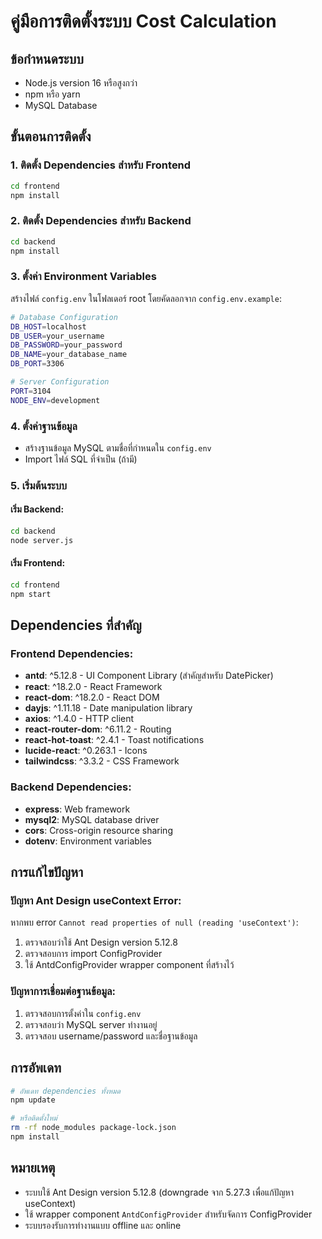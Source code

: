 # คู่มือการติดตั้งระบบ Cost Calculation

## ข้อกำหนดระบบ
- Node.js version 16 หรือสูงกว่า
- npm หรือ yarn
- MySQL Database

## ขั้นตอนการติดตั้ง

### 1. ติดตั้ง Dependencies สำหรับ Frontend
```bash
cd frontend
npm install
```

### 2. ติดตั้ง Dependencies สำหรับ Backend
```bash
cd backend
npm install
```

### 3. ตั้งค่า Environment Variables
สร้างไฟล์ `config.env` ในโฟลเดอร์ root โดยคัดลอกจาก `config.env.example`:

```bash
# Database Configuration
DB_HOST=localhost
DB_USER=your_username
DB_PASSWORD=your_password
DB_NAME=your_database_name
DB_PORT=3306

# Server Configuration
PORT=3104
NODE_ENV=development
```

### 4. ตั้งค่าฐานข้อมูล
- สร้างฐานข้อมูล MySQL ตามชื่อที่กำหนดใน `config.env`
- Import ไฟล์ SQL ที่จำเป็น (ถ้ามี)

### 5. เริ่มต้นระบบ

#### เริ่ม Backend:
```bash
cd backend
node server.js
```

#### เริ่ม Frontend:
```bash
cd frontend
npm start
```

## Dependencies ที่สำคัญ

### Frontend Dependencies:
- **antd**: ^5.12.8 - UI Component Library (สำคัญสำหรับ DatePicker)
- **react**: ^18.2.0 - React Framework
- **react-dom**: ^18.2.0 - React DOM
- **dayjs**: ^1.11.18 - Date manipulation library
- **axios**: ^1.4.0 - HTTP client
- **react-router-dom**: ^6.11.2 - Routing
- **react-hot-toast**: ^2.4.1 - Toast notifications
- **lucide-react**: ^0.263.1 - Icons
- **tailwindcss**: ^3.3.2 - CSS Framework

### Backend Dependencies:
- **express**: Web framework
- **mysql2**: MySQL database driver
- **cors**: Cross-origin resource sharing
- **dotenv**: Environment variables

## การแก้ไขปัญหา

### ปัญหา Ant Design useContext Error:
หากพบ error `Cannot read properties of null (reading 'useContext')`:

1. ตรวจสอบว่าใช้ Ant Design version 5.12.8
2. ตรวจสอบการ import ConfigProvider
3. ใช้ AntdConfigProvider wrapper component ที่สร้างไว้

### ปัญหาการเชื่อมต่อฐานข้อมูล:
1. ตรวจสอบการตั้งค่าใน `config.env`
2. ตรวจสอบว่า MySQL server ทำงานอยู่
3. ตรวจสอบ username/password และชื่อฐานข้อมูล

## การอัพเดท
```bash
# อัพเดท dependencies ทั้งหมด
npm update

# หรือติดตั้งใหม่
rm -rf node_modules package-lock.json
npm install
```

## หมายเหตุ
- ระบบใช้ Ant Design version 5.12.8 (downgrade จาก 5.27.3 เพื่อแก้ปัญหา useContext)
- ใช้ wrapper component `AntdConfigProvider` สำหรับจัดการ ConfigProvider
- ระบบรองรับการทำงานแบบ offline และ online
